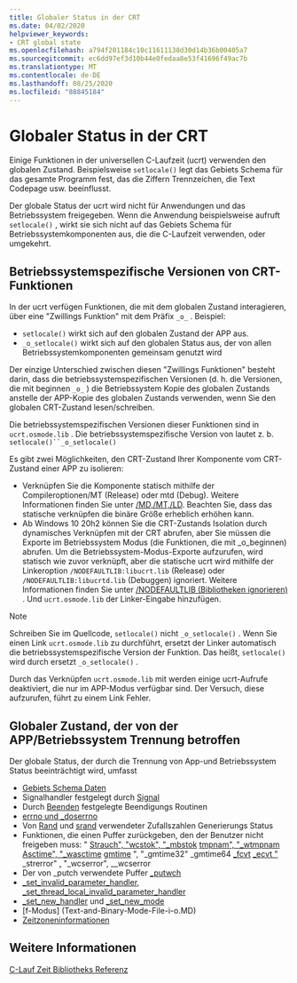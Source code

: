 ```yaml
---
title: Globaler Status in der CRT
ms.date: 04/02/2020
helpviewer_keywords:
- CRT global state
ms.openlocfilehash: a794f201184c10c11611138d30d14b36b00405a7
ms.sourcegitcommit: ec6dd97ef3d10b44e0fedaa8e53f41696f49ac7b
ms.translationtype: MT
ms.contentlocale: de-DE
ms.lasthandoff: 08/25/2020
ms.locfileid: "88845184"
---
```

# <a name="global-state-in-the-crt"></a>Globaler Status in der CRT

Einige Funktionen in der universellen C-Laufzeit (ucrt) verwenden den globalen Zustand. Beispielsweise `setlocale()` legt das Gebiets Schema für das gesamte Programm fest, das die Ziffern Trennzeichen, die Text Codepage usw. beeinflusst.

Der globale Status der ucrt wird nicht für Anwendungen und das Betriebssystem freigegeben. Wenn die Anwendung beispielsweise aufruft `setlocale()` , wirkt sie sich nicht auf das Gebiets Schema für Betriebssystemkomponenten aus, die die C-Laufzeit verwenden, oder umgekehrt.

## <a name="os-specific-versions-of-crt-functions"></a>Betriebssystemspezifische Versionen von CRT-Funktionen

In der ucrt verfügen Funktionen, die mit dem globalen Zustand interagieren, über eine "Zwillings Funktion" mit dem Präfix `_o_` . Beispiel:

- `setlocale()` wirkt sich auf den globalen Zustand der APP aus.
- `_o_setlocale()` wirkt sich auf den globalen Status aus, der von allen Betriebssystemkomponenten gemeinsam genutzt wird

Der einzige Unterschied zwischen diesen "Zwillings Funktionen" besteht darin, dass die betriebssystemspezifischen Versionen (d. h. die Versionen, die mit beginnen `_o_` ) die Betriebssystem Kopie des globalen Zustands anstelle der APP-Kopie des globalen Zustands verwenden, wenn Sie den globalen CRT-Zustand lesen/schreiben.

Die betriebssystemspezifischen Versionen dieser Funktionen sind in `ucrt.osmode.lib` . Die betriebssystemspezifische Version von lautet z. b. `setlocale()``_o_setlocale()`

Es gibt zwei Möglichkeiten, den CRT-Zustand Ihrer Komponente vom CRT-Zustand einer APP zu isolieren:

- Verknüpfen Sie die Komponente statisch mithilfe der Compileroptionen/MT (Release) oder mtd (Debug). Weitere Informationen finden Sie unter [/MD,/MT,/LD](../build/reference/md-mt-ld-use-run-time-library.md). Beachten Sie, dass das statische verknüpfen die binäre Größe erheblich erhöhen kann.
- Ab Windows 10 20h2 können Sie die CRT-Zustands Isolation durch dynamisches Verknüpfen mit der CRT abrufen, aber Sie müssen die Exporte im Betriebssystem Modus (die Funktionen, die mit _o_beginnen) abrufen. Um die Betriebssystem-Modus-Exporte aufzurufen, wird statisch wie zuvor verknüpft, aber die statische ucrt wird mithilfe der Linkeroption `/NODEFAULTLIB:libucrt.lib` (Release) oder `/NODEFAULTLIB:libucrtd.lib` (Debuggen) ignoriert. Weitere Informationen finden Sie unter [/NODEFAULTLIB (Bibliotheken ignorieren)](../build/reference/nodefaultlib-ignore-libraries.md) . Und `ucrt.osmode.lib` der Linker-Eingabe hinzufügen.

> [!Note]
> Schreiben Sie im Quellcode, `setlocale()` nicht `_o_setlocale()` . Wenn Sie einen Link `ucrt.osmode.lib` zu durchführt, ersetzt der Linker automatisch die betriebssystemspezifische Version der Funktion. Das heißt, `setlocale()` wird durch ersetzt `_o_setlocale()` .

Durch das Verknüpfen `ucrt.osmode.lib` mit werden einige ucrt-Aufrufe deaktiviert, die nur im APP-Modus verfügbar sind. Der Versuch, diese aufzurufen, führt zu einem Link Fehler.

## <a name="global-state-affected-by-appos-separation"></a>Globaler Zustand, der von der APP/Betriebssystem Trennung betroffen

Der globale Status, der durch die Trennung von App-und Betriebssystem Status beeinträchtigt wird, umfasst

- [Gebiets Schema Daten](locale.md)
- Signalhandler festgelegt durch [Signal](reference/signal.md)
- Durch [Beenden](reference/set-terminate-crt.md) festgelegte Beendigungs Routinen
- [errno und _doserrno](errno-doserrno-sys-errlist-and-sys-nerr.md)
- Von [Rand](reference/rand.md) und [srand](reference/srand.md) verwendeter Zufallszahlen Generierungs Status
- Funktionen, die einen Puffer zurückgeben, den der Benutzer nicht freigeben muss: " [Strauch", "wcstok", "_mbstok](reference/strtok-strtok-l-wcstok-wcstok-l-mbstok-mbstok-l.md) [tmpnam", "_wtmpnam](reference/tempnam-wtempnam-tmpnam-wtmpnam.md) [Asctime", "_wasctime](reference/asctime-wasctime.md) [gmtime](reference/gmtime-gmtime32-gmtime64.md) ", "_gmtime32" _gmtime64 [_fcvt](reference/fcvt.md) [_ecvt "](reference/ecvt.md) _strerror" [,](reference/strerror-strerror-wcserror-wcserror.md) "_wcserror", __wcserror
- Der von _putch verwendete Puffer [_putwch](reference/putch-putwch.md)
- [_set_invalid_parameter_handler, _set_thread_local_invalid_parameter_handler](reference/set-invalid-parameter-handler-set-thread-local-invalid-parameter-handler.md)
- [_set_new_handler](reference/set-new-handler.md) und [_set_new_mode](reference/set-new-mode.md)
- [f-Modus] (Text-and-Binary-Mode-File-i-o.MD)
- [Zeitzoneninformationen](time-management.md)

## <a name="see-also"></a>Weitere Informationen

[C-Lauf Zeit Bibliotheks Referenz](c-run-time-library-reference.md)
